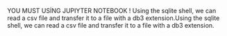 YOU MUST USİNG JUPIYTER NOTEBOOK !
Using the sqlite shell, we can read a csv file and transfer it to a file with a db3 extension.Using the sqlite shell, we can read a csv file and transfer it to a file with a db3 extension.
